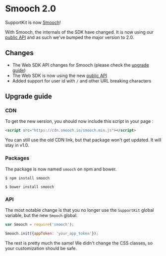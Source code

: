 # Smooch 2.0

SupportKit is now [Smooch](https://smooch.io)!

With Smooch, the internals of the SDK have changed. It is now using our [public API](http://docs.smooch.io/rest/) and as such we've bumped the major version to 2.0.

## Changes
- The Web SDK API changes for Smooch (please check the [upgrade guide](#upgrade-guide))
- The Web SDK is now using the new [public API](http://docs.smooch.io/rest/)
- Added support for user id with `/` and other URL breaking characters

## Upgrade guide

### CDN

To get the new version, you should now include this script in your page :

```html
<script src="https://cdn.smooch.io/smooch.min.js"></script>
```

You can still use the old CDN link, but that package won't get updated. It will stay in v1.0.

### Packages

The package is now named `smooch` on npm and bower.

```
$ npm install smooch

$ bower install smooch
```

### API

The most notable change is that you no longer use the `SupportKit` global variable, but the new `Smooch` global.

```javascript
var Smooch = require('smooch');

Smooch.init({appToken: 'your_app_token'});
```

The rest is pretty much the same! We didn't change the CSS classes, so your customization should be safe.
